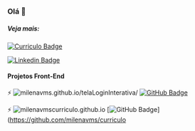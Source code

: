 ### Olá 👋

##### Veja mais:
[![Curriculo Badge](https://img.shields.io/badge/curriculo-milena-orange)](https://milenavms.github.io/curriculo/)

[![Linkedin Badge](https://img.shields.io/badge/-LinkedIn-blue?style=flat-square&logo=Linkedin&logoColor=white&link=https://www.linkedin.com/in/milena-vasconcelos-342445125/)](https://www.linkedin.com/in/milena-vasconcelos-342445125/)


#### Projetos Front-End


⚡ ![milenavms.github.io/telaLoginInterativa/](https://milenavms.github.io/telaLoginInterativa/)
[![GitHub Badge](https:https://img.shields.io/badge/-github-yellow)](https://github.com/milenavms/telaLoginInterativa)

⚡ ![milenavmscurriculo.github.io](https://milenavms.github.io/curriculo/)
[![GitHub Badge](https:https://img.shields.io/badge/-github-yellow)](https://github.com/milenavms/curriculo







<!--
**milenavms/milenavms** is a ✨ _special_ ✨ repository because its `README.md` (this file) appears on your GitHub profile.

Here are some ideas to get you started:

- 🔭 I’m currently working on ...
- 🌱 I’m currently learning ...
- 👯 I’m looking to collaborate on ...
- 🤔 I’m looking for help with ...
- 💬 Ask me about ...
- 📫 How to reach me: ...
- 😄 Pronouns: ...
- ⚡ Fun fact: ...
-->
